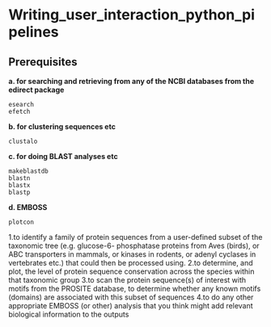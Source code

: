 # Writing_user_interaction_python_pipelines

## Prerequisites
**a. for searching and retrieving from any of the NCBI databases from the edirect package**
```
esearch
efetch
```
**b. for clustering sequences etc**
```
clustalo
```
**c. for doing BLAST analyses etc**
```
makeblastdb
blastn
blastx
blastp
```
**d. EMBOSS**
```
plotcon
```

1.to identify a family of protein sequences from a user-defined subset of the taxonomic tree (e.g. glucose-6-
phosphatase proteins from Aves (birds), or ABC transporters in mammals, or kinases in rodents, or adenyl
cyclases in vertebrates etc.) that could then be processed using.
2.to determine, and plot, the level of protein sequence conservation across the species within that
taxonomic group
3.to scan the protein sequence(s) of interest with motifs from the PROSITE database, to determine
whether any known motifs (domains) are associated with this subset of sequences
4.to do any other appropriate EMBOSS (or other) analysis that you think might add relevant biological
information to the outputs
